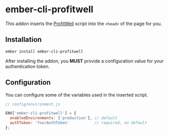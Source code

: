 # ember-cli-profitwell

This addon inserts the [ProfitWell][profit-well] script into the
`<head>` of the page for you.

## Installation

```
ember install ember-cli-profitwell
```

After installing the addon, you **MUST** provide a configuration value for your
authentication token.

## Configuration

You can configure some of the variables used in the inserted script.

```javascript
// config/environment.js

ENV['ember-cli-profitwell'] = {
  enabledEnvironments: ['production'], // default
  authToken: 'YourAuthToken'           // required, no default
};
```

[profit-well]: https://www.profitwell.com
